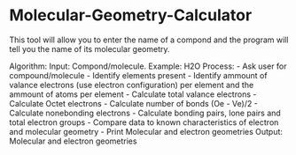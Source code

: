 # Molecular-Geometry-Calculator
This tool will allow you to enter the name of a compond and the program will tell you the name of its molecular geometry.

Algorithm:
  Input: Compond/molecule. Example: H2O
  Process: 
    - Ask user for compound/molecule
    - Identify elements present
    - Identify ammount of valance electrons (use electron configuration) per element and the ammount of atoms per element
    - Calculate total valance electrons
    - Calculate Octet electrons 
    - Calculate number of bonds (Oe - Ve)/2
    - Calculate nonebonding electrons
    - Calculate bonding pairs, lone pairs and total electron groups
    - Compare data to known characteristics of electron and molecular geometry
    - Print Molecular and electron geometries
    Output: Molecular and electron geometries




